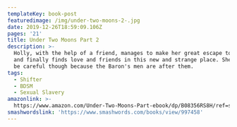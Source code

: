 ```yaml
---
templateKey: book-post
featuredimage: /img/under-two-moons-2-.jpg
date: 2019-12-26T18:59:09.106Z
pages: '21'
title: Under Two Moons Part 2
description: >-
  Holly, with the help of a friend, manages to make her great escape to freedom,
  and finally finds love and friends in this new and strange place. She has to
  be careful though because the Baron's men are after them.
tags:
  - Shifter
  - BDSM
  - Sexual Slavery
amazonlink: >-
  https://www.amazon.com/Under-Two-Moons-Part-ebook/dp/B08356RS8H/ref=sr_1_3?qid=1578220155&refinements=p_27%3ANaomi+Spicer&s=digital-text&sr=1-3&text=Naomi+Spicer
smashwordslink: 'https://www.smashwords.com/books/view/997458'
---
```



